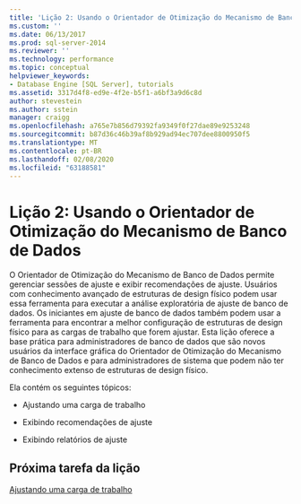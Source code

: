 ```yaml
---
title: 'Lição 2: Usando o Orientador de Otimização do Mecanismo de Banco de Dados | Microsoft Docs'
ms.custom: ''
ms.date: 06/13/2017
ms.prod: sql-server-2014
ms.reviewer: ''
ms.technology: performance
ms.topic: conceptual
helpviewer_keywords:
- Database Engine [SQL Server], tutorials
ms.assetid: 3317d4f8-ed9e-4f2e-b5f1-a6bf3a9d6c8d
author: stevestein
ms.author: sstein
manager: craigg
ms.openlocfilehash: a765e7b856d79392fa9349f0f27dae89e9253248
ms.sourcegitcommit: b87d36c46b39af8b929ad94ec707dee8800950f5
ms.translationtype: MT
ms.contentlocale: pt-BR
ms.lasthandoff: 02/08/2020
ms.locfileid: "63188581"
---
```

# <a name="lesson-2-using-database-engine-tuning-advisor"></a>Lição 2: Usando o Orientador de Otimização do Mecanismo de Banco de Dados
  O Orientador de Otimização do Mecanismo de Banco de Dados permite gerenciar sessões de ajuste e exibir recomendações de ajuste. Usuários com conhecimento avançado de estruturas de design físico podem usar essa ferramenta para executar a análise exploratória de ajuste de banco de dados. Os iniciantes em ajuste de banco de dados também podem usar a ferramenta para encontrar a melhor configuração de estruturas de design físico para as cargas de trabalho que forem ajustar. Esta lição oferece a base prática para administradores de banco de dados que são novos usuários da interface gráfica do Orientador de Otimização do Mecanismo de Banco de Dados e para administradores de sistema que podem não ter conhecimento extenso de estruturas de design físico.  
  
 Ela contém os seguintes tópicos:  
  
-   Ajustando uma carga de trabalho  
  
-   Exibindo recomendações de ajuste  
  
-   Exibindo relatórios de ajuste  
  
## <a name="next-task-in-lesson"></a>Próxima tarefa da lição  
 [Ajustando uma carga de trabalho](lesson-1-1-tuning-a-workload.md)  
  
  

